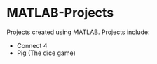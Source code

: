 # MATLAB-Projects
Projects created using MATLAB.
Projects include: 
* Connect 4 
* Pig (The dice game)
